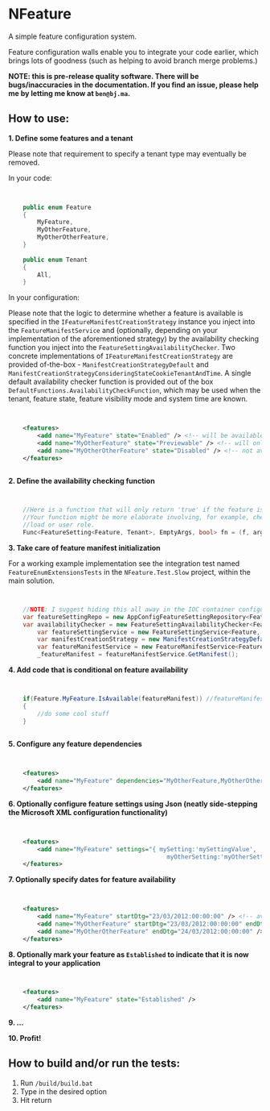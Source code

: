 NFeature
====

A simple feature configuration system. 

Feature configuration walls enable you to integrate your code earlier, which brings lots of goodness (such as helping to avoid branch merge problems.)

**NOTE: this is pre-release quality software. There will be bugs/inaccuracies in the documentation. If you find an issue, please help me by letting me know at ```ben@bj.ma```.**

How to use:
--------
**1. Define some features and a tenant**

Please note that requirement to specify a tenant type may eventually be removed.	
	
In your code:

```C#

	
	public enum Feature
	{
		MyFeature,
		MyOtherFeature,
		MyOtherOtherFeature,
	}
		
	public enum Tenant
	{
		All, 
	}

```

In your configuration:

Please note that the logic to determine whether a feature is available is specified in the ```IFeatureManifestCreationStrategy``` instance you inject into the ```FeatureManifestService``` and (optionally, depending on your implementation of the aforementioned strategy) by the availability checking function you inject into the ```FeatureSettingAvailabilityChecker```. Two concrete implementations of ```IFeatureManifestCreationStrategy``` are provided of-the-box - ```ManifestCreationStrategyDefault``` and ```ManifestCreationStrategyConsideringStateCookieTenantAndTime```. A single default availability checker function is provided out of the box ```DefaultFunctions.AvailabilityCheckFunction```, which may be used when the tenant, feature state, feature visibility mode and system time are known.

```XML

	
    <features>
		<add name="MyFeature" state="Enabled" /> <!-- will be available to all -->
		<add name="MyOtherFeature" state="Previewable" /> <!-- will only be available to users who meet the feature-preview criteria* -->
		<add name="MyOtherOtherFeature" state="Disabled" /> <!-- not available -->
	</features>
	
```

**2. Define the availability checking function**


```C#


	//Here is a function that will only return 'true' if the feature is TestFeatureA
	//Your function might be more elaborate involving, for example, checking of site 
	//load or user role. 
	Func<FeatureSetting<Feature, Tenant>, EmptyArgs, bool> fn = (f, args) => f == Feature.TestFeatureA; 

```

**3. Take care of feature manifest initialization**

For a working example implementation see the integration test named ```FeatureEnumExtensionsTests``` in the ```NFeature.Test.Slow``` project, within the main solution.

```C#


	//NOTE: I suggest hiding this all away in the IOC container configuration	
	var featureSettingRepo = new AppConfigFeatureSettingRepository<Feature, Tenant>();
	var availabilityChecker = new FeatureSettingAvailabilityChecker<Feature, Tenant>(fn); //from step 2      
        var featureSettingService = new FeatureSettingService<Feature, Tenant, EmptyArgs>(availabilityChecker, featureSettingRepo);
        var manifestCreationStrategy = new ManifestCreationStrategyDefault(featureSettingRepo, featureSettingService); //we use the default for this example
        var featureManifestService = new FeatureManifestService<Feature>(manifestCreationStrategy);
        _featureManifest = featureManifestService.GetManifest();	


```

**4. Add code that is conditional on feature availability**
	
```C#


	if(Feature.MyFeature.IsAvailable(featureManifest)) //featureManifest ideally supplied via IOC container
	{
		//do some cool stuff
	}
	
```

**5. Configure any feature dependencies**

```XML

	
    <features>
		<add name="MyFeature" dependencies="MyOtherFeature,MyOtherOtherFeature" />
	</features>

```

**6. Optionally configure feature settings using Json (neatly side-stepping the Microsoft XML configuration functionality)**
	
```XML

	
	<features>
		<add name="MyFeature" settings="{ mySetting:'mySettingValue', 
						   	                myOtherSetting:'myOtherSettingValue' }" />
	</features>

```

**7. Optionally specify dates for feature availability**

```XML

	
    <features>
		<add name="MyFeature" startDtg="23/03/2012:00:00:00" /> <!-- available from 23rd March 2012 forever -->
		<add name="MyOtherFeature" startDtg="23/03/2012:00:00:00" endDtg="24/03/2012:00:00:00" /> <!-- available from 23rd March 2012 until the 24th -->
		<add name="MyOtherOtherFeature" endDtg="24/03/2012:00:00:00" /> <!-- available until 24th March 2012 -->
	</features>

```

**8. Optionally mark your feature as ```Established``` to indicate that it is now integral to your application**

```XML

	
	<features>
		<add name="MyFeature" state="Established" />
	</features>

```

**9. ...**

**10. Profit!**


How to build and/or run the tests:
--------

1. Run `/build/build.bat`
1. Type in the desired option
1. Hit return